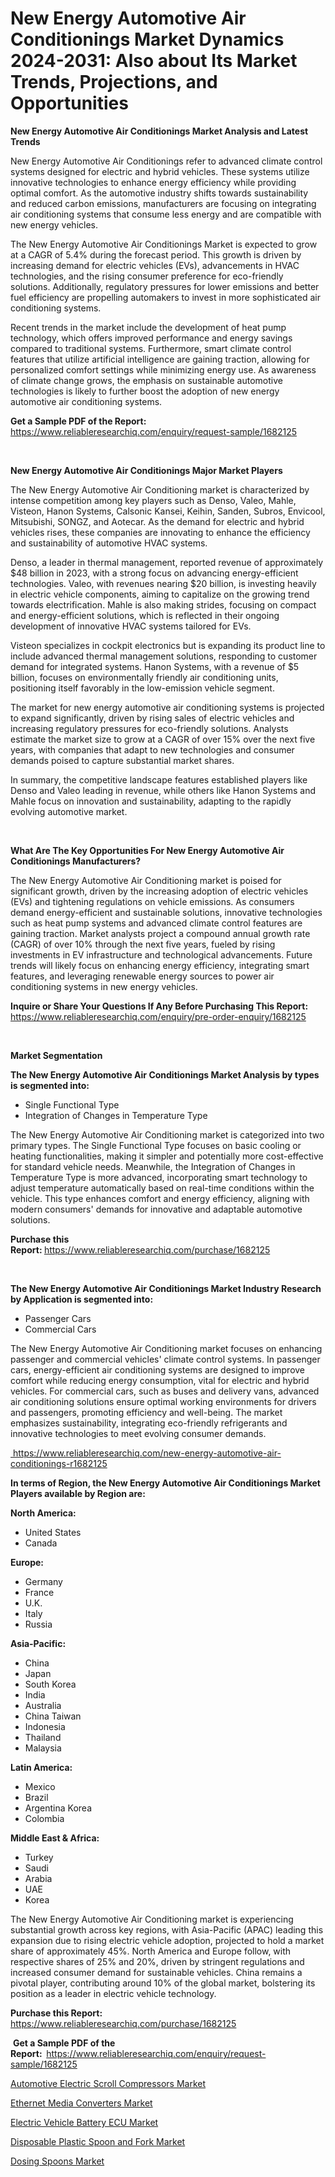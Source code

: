 <p><h1>New Energy Automotive Air Conditionings Market Dynamics 2024-2031: Also about Its Market Trends, Projections, and Opportunities</h1></p><p><strong>New Energy Automotive Air Conditionings Market Analysis and Latest Trends</strong></p>
<p><p>New Energy Automotive Air Conditionings refer to advanced climate control systems designed for electric and hybrid vehicles. These systems utilize innovative technologies to enhance energy efficiency while providing optimal comfort. As the automotive industry shifts towards sustainability and reduced carbon emissions, manufacturers are focusing on integrating air conditioning systems that consume less energy and are compatible with new energy vehicles.</p><p>The New Energy Automotive Air Conditionings Market is expected to grow at a CAGR of 5.4% during the forecast period. This growth is driven by increasing demand for electric vehicles (EVs), advancements in HVAC technologies, and the rising consumer preference for eco-friendly solutions. Additionally, regulatory pressures for lower emissions and better fuel efficiency are propelling automakers to invest in more sophisticated air conditioning systems.</p><p>Recent trends in the market include the development of heat pump technology, which offers improved performance and energy savings compared to traditional systems. Furthermore, smart climate control features that utilize artificial intelligence are gaining traction, allowing for personalized comfort settings while minimizing energy use. As awareness of climate change grows, the emphasis on sustainable automotive technologies is likely to further boost the adoption of new energy automotive air conditioning systems.</p></p>
<p><strong>Get a Sample PDF of the Report:&nbsp;</strong> <a href="https://www.reliableresearchiq.com/enquiry/request-sample/1682125?utm_campaign=101&utm_medium=2&utm_source=Github&utm_content=ia&utm_term=01102024&utm_id=new-energy-automotive-air-conditionings">https://www.reliableresearchiq.com/enquiry/request-sample/1682125</a></p>
<p>&nbsp;</p>
<p><strong>New Energy Automotive Air Conditionings Major Market Players</strong></p>
<p><p>The New Energy Automotive Air Conditioning market is characterized by intense competition among key players such as Denso, Valeo, Mahle, Visteon, Hanon Systems, Calsonic Kansei, Keihin, Sanden, Subros, Envicool, Mitsubishi, SONGZ, and Aotecar. As the demand for electric and hybrid vehicles rises, these companies are innovating to enhance the efficiency and sustainability of automotive HVAC systems.</p><p>Denso, a leader in thermal management, reported revenue of approximately $48 billion in 2023, with a strong focus on advancing energy-efficient technologies. Valeo, with revenues nearing $20 billion, is investing heavily in electric vehicle components, aiming to capitalize on the growing trend towards electrification. Mahle is also making strides, focusing on compact and energy-efficient solutions, which is reflected in their ongoing development of innovative HVAC systems tailored for EVs.</p><p>Visteon specializes in cockpit electronics but is expanding its product line to include advanced thermal management solutions, responding to customer demand for integrated systems. Hanon Systems, with a revenue of $5 billion, focuses on environmentally friendly air conditioning units, positioning itself favorably in the low-emission vehicle segment.</p><p>The market for new energy automotive air conditioning systems is projected to expand significantly, driven by rising sales of electric vehicles and increasing regulatory pressures for eco-friendly solutions. Analysts estimate the market size to grow at a CAGR of over 15% over the next five years, with companies that adapt to new technologies and consumer demands poised to capture substantial market shares.</p><p>In summary, the competitive landscape features established players like Denso and Valeo leading in revenue, while others like Hanon Systems and Mahle focus on innovation and sustainability, adapting to the rapidly evolving automotive market.</p></p>
<p>&nbsp;</p>
<p><strong>What Are The Key Opportunities For New Energy Automotive Air Conditionings Manufacturers?</strong></p>
<p><p>The New Energy Automotive Air Conditioning market is poised for significant growth, driven by the increasing adoption of electric vehicles (EVs) and tightening regulations on vehicle emissions. As consumers demand energy-efficient and sustainable solutions, innovative technologies such as heat pump systems and advanced climate control features are gaining traction. Market analysts project a compound annual growth rate (CAGR) of over 10% through the next five years, fueled by rising investments in EV infrastructure and technological advancements. Future trends will likely focus on enhancing energy efficiency, integrating smart features, and leveraging renewable energy sources to power air conditioning systems in new energy vehicles.</p></p>
<p><strong>Inquire or Share Your Questions If Any Before Purchasing This Report:</strong> <a href="https://www.reliableresearchiq.com/enquiry/pre-order-enquiry/1682125?utm_campaign=101&utm_medium=2&utm_source=Github&utm_content=ia&utm_term=01102024&utm_id=new-energy-automotive-air-conditionings">https://www.reliableresearchiq.com/enquiry/pre-order-enquiry/1682125</a></p>
<p>&nbsp;</p>
<p><strong>Market Segmentation</strong></p>
<p><strong>The New Energy Automotive Air Conditionings Market Analysis by types is segmented into:</strong></p>
<p><ul><li>Single Functional Type</li><li>Integration of Changes in Temperature Type</li></ul></p>
<p><p>The New Energy Automotive Air Conditioning market is categorized into two primary types. The Single Functional Type focuses on basic cooling or heating functionalities, making it simpler and potentially more cost-effective for standard vehicle needs. Meanwhile, the Integration of Changes in Temperature Type is more advanced, incorporating smart technology to adjust temperature automatically based on real-time conditions within the vehicle. This type enhances comfort and energy efficiency, aligning with modern consumers' demands for innovative and adaptable automotive solutions.</p></p>
<p><strong>Purchase this Report:&nbsp;</strong><a href="https://www.reliableresearchiq.com/purchase/1682125?utm_campaign=101&utm_medium=2&utm_source=Github&utm_content=ia&utm_term=01102024&utm_id=new-energy-automotive-air-conditionings">https://www.reliableresearchiq.com/purchase/1682125</a></p>
<p>&nbsp;</p>
<p><strong>The New Energy Automotive Air Conditionings Market Industry Research by Application is segmented into:</strong></p>
<p><ul><li>Passenger Cars</li><li>Commercial Cars</li></ul></p>
<p><p>The New Energy Automotive Air Conditioning market focuses on enhancing passenger and commercial vehicles' climate control systems. In passenger cars, energy-efficient air conditioning systems are designed to improve comfort while reducing energy consumption, vital for electric and hybrid vehicles. For commercial cars, such as buses and delivery vans, advanced air conditioning solutions ensure optimal working environments for drivers and passengers, promoting efficiency and well-being. The market emphasizes sustainability, integrating eco-friendly refrigerants and innovative technologies to meet evolving consumer demands.</p></p>
<p><a href="https://www.reliableresearchiq.com/new-energy-automotive-air-conditionings-r1682125?utm_campaign=101&utm_medium=2&utm_source=Github&utm_content=ia&utm_term=01102024&utm_id=new-energy-automotive-air-conditionings">&nbsp;https://www.reliableresearchiq.com/new-energy-automotive-air-conditionings-r1682125</a></p>
<p><strong>In terms of Region, the New Energy Automotive Air Conditionings Market Players available by Region are:</strong></p>
<p>
    <p> <strong> North America: </strong>
        <ul>
            <li>United States</li>
            <li>Canada</li>
        </ul>
        </p> 
    <p> <strong> Europe: </strong>
        <ul>
            <li>Germany</li>
            <li>France</li>
            <li>U.K.</li>
            <li>Italy</li>
            <li>Russia</li>
        </ul>
        </p> 
    <p> <strong> Asia-Pacific: </strong>
        <ul>
            <li>China</li>
            <li>Japan</li>
            <li>South Korea</li>
            <li>India</li>
            <li>Australia</li>
            <li>China Taiwan</li>
            <li>Indonesia</li>
            <li>Thailand</li>
            <li>Malaysia</li>
        </ul>
        </p> 
    <p> <strong> Latin America: </strong>
        <ul>
            <li>Mexico</li>
            <li>Brazil</li>
            <li>Argentina Korea</li>
            <li>Colombia</li>
        </ul>
        </p> 
    <p> <strong> Middle East & Africa: </strong>
        <ul>
            <li>Turkey</li>
            <li>Saudi</li>
            <li>Arabia</li>
            <li>UAE</li>
            <li>Korea</li>
        </ul>
    </p>
    </p>
<p><p>The New Energy Automotive Air Conditioning market is experiencing substantial growth across key regions, with Asia-Pacific (APAC) leading this expansion due to rising electric vehicle adoption, projected to hold a market share of approximately 45%. North America and Europe follow, with respective shares of 25% and 20%, driven by stringent regulations and increased consumer demand for sustainable vehicles. China remains a pivotal player, contributing around 10% of the global market, bolstering its position as a leader in electric vehicle technology.</p></p>
<p><strong>Purchase this Report: </strong><a href="https://www.reliableresearchiq.com/purchase/1682125?utm_campaign=101&utm_medium=2&utm_source=Github&utm_content=ia&utm_term=01102024&utm_id=new-energy-automotive-air-conditionings">https://www.reliableresearchiq.com/purchase/1682125</a></p>
<p>&nbsp;<strong>Get a Sample PDF of the Report:&nbsp;&nbsp;</strong><a href="https://www.reliableresearchiq.com/enquiry/request-sample/1682125?utm_campaign=101&utm_medium=2&utm_source=Github&utm_content=ia&utm_term=01102024&utm_id=new-energy-automotive-air-conditionings">https://www.reliableresearchiq.com/enquiry/request-sample/1682125</a></p>
<p><strong></strong></p>
<p><p><a href="https://github.com/Armeladukagjini693/Market-Research-Report-List-1/blob/main/automotive-electric-scroll-compressors-market.md?utm_campaign=101&utm_medium=2&utm_source=Github&utm_content=ia&utm_term=01102024&utm_id=new-energy-automotive-air-conditionings">Automotive Electric Scroll Compressors Market</a></p><p><a href="https://issuu.com/reportprime-2/docs/ethernet-media-converters-market-si_89f4bbe5ddac27?utm_campaign=101&utm_medium=2&utm_source=Github&utm_content=ia&utm_term=01102024&utm_id=new-energy-automotive-air-conditionings">Ethernet Media Converters Market</a></p><p><a href="https://github.com/irishfasticzg0/Market-Research-Report-List-1/blob/main/electric-vehicle-battery-ecu-market.md?utm_campaign=101&utm_medium=2&utm_source=Github&utm_content=ia&utm_term=01102024&utm_id=new-energy-automotive-air-conditionings">Electric Vehicle Battery ECU Market</a></p><p><a href="https://www.linkedin.com/pulse/what-factors-influence-disposable-plastic-spoon-fork-n6dhc?utm_campaign=101&utm_medium=2&utm_source=Github&utm_content=ia&utm_term=01102024&utm_id=new-energy-automotive-air-conditionings">Disposable Plastic Spoon and Fork Market</a></p><p><a href="https://www.linkedin.com/pulse/dosing-spoons-market-evolution-global-trends-regional-rszqc?utm_campaign=101&utm_medium=2&utm_source=Github&utm_content=ia&utm_term=01102024&utm_id=new-energy-automotive-air-conditionings">Dosing Spoons Market</a></p></p>